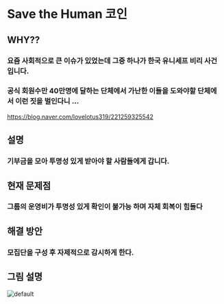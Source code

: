 # Save the Human 코인


## WHY??
### 요즘 사회적으로 큰 이슈가 있었는데 그중 하나가 한국 유니세프 비리 사건 입니다.
### 공식 회원수만 40만명에 달하는 단체에서 가난한 이들을 도와야할 단체에서 이런 짓을 벌인다니 ...

https://blog.naver.com/lovelotus319/221259325542

## 설명
### 기부금을 모아 투명성 있게 받아야 할 사람들에게 갑니다.

## 현재 문제점
### 그룹의 운영비가 투명성 있게 확인이 불가능 하며 자체 회복이 힘들다

## 해결 방안
### 모집단을 구성 후 자제적으로 감시하게 한다.

## 그림 설명
![default](https://user-images.githubusercontent.com/44366231/47359337-79065080-d707-11e8-92e1-7e6e678b4126.png)
